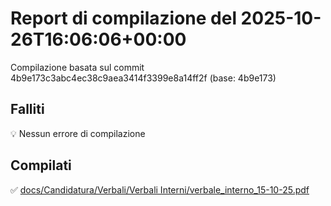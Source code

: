 # Report di compilazione del 2025-10-26T16:06:06+00:00

Compilazione basata sul commit 4b9e173c3abc4ec38c9aea3414f3399e8a14ff2f (base: 4b9e173)

## Falliti
💡 Nessun errore di compilazione

## Compilati
✅ [docs/Candidatura/Verbali/Verbali Interni/verbale_interno_15-10-25.pdf](docs/Candidatura/Verbali/Verbali%20Interni/verbale_interno_15-10-25.pdf)

